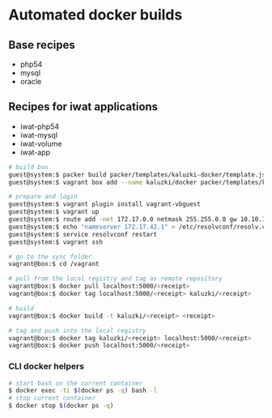 # Automated docker builds

 
## Base recipes

 * php54
 * mysql
 * oracle

## Recipes for iwat applications

 * iwat-php54
 * iwat-mysql
 * iwat-volume
 * iwat-app

```sh
# build box
guest@system:$ packer build packer/templates/kaluzki-docker/template.json
guest@system:$ vagrant box add --name kaluzki/docker packer/templates/kaluzki-docker/package.box

# prepare and login
guest@system:$ vagrant plugin install vagrant-vbguest
guest@system:$ vagrant up
guest@system:$ route add -net 172.17.0.0 netmask 255.255.0.0 gw 10.10.10.10
guest@system:$ echo "nameserver 172.17.42.1" > /etc/resolvconf/resolv.conf.d/head
guest@system:$ service resolvconf restart
guest@system:$ vagrant ssh

# go to the sync folder
vagrant@box:$ cd /vagrant

# pull from the local registry and tag as remote repository
vagrant@box:$ docker pull localhost:5000/<receipt>
vagrant@box:$ docker tag localhost:5000/<receipt> kaluzki/<receipt>

# build
vagrant@box:$ docker build -t kaluzki/<receipt> <receipt>

# tag and push into the local registry
vagrant@box:$ docker tag kaluzki/<receipt> localhost:5000/<receipt>
vagrant@box:$ docker push localhost:5000/<receipt>
```

### CLI docker helpers

```sh
# start bash on the current container 
$ docker exec -ti $(docker ps -q) bash -l
# stop current container
$ docker stop $(docker ps -q)
```
